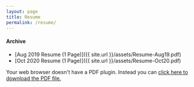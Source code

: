 ```yaml
---
layout: page
title: Resume
permalink: /resume/
---
```


#### Archive ####

* [Aug 2019 Resume (1 Page)]({{ site.url }}/assets/Resume-Aug19.pdf)
* [Oct 2020 Resume (1 Page)]({{ site.url }}/assets/Resume-Oct20.pdf)

<object data="/assets/Resume-Aug19.pdf" width="1000" height="1000" type='application/pdf'/><p>Your web browser doesn't have a PDF plugin.
  Instead you can <a href="/assets/Resume-Oct20.pdf">click here to
  download the PDF file.</a></p>
